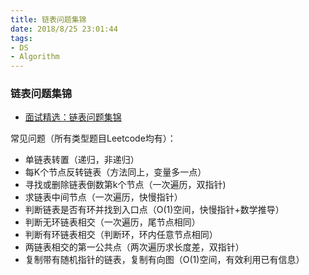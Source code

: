 ```yaml
---
title: 链表问题集锦
date: 2018/8/25 23:01:44 
tags: 
- DS
- Algorithm
---
```


### 链表问题集锦
* [面试精选：链表问题集锦](http://wuchong.me/blog/2014/03/25/interview-link-questions/)

常见问题（所有类型题目Leetcode均有）：
* 单链表转置（递归，非递归）
* 每K个节点反转链表（方法同上，变量多一点）
* 寻找或删除链表倒数第k个节点（一次遍历，双指针)
* 求链表中间节点（一次遍历，快慢指针）
* 判断链表是否有环并找到入口点（O(1)空间，快慢指针+数学推导）
* 判断无环链表相交（一次遍历，尾节点相同）
* 判断有环链表相交（判断环，环内任意节点相同）
* 两链表相交的第一公共点（两次遍历求长度差，双指针）
* 复制带有随机指针的链表，复制有向图（O(1)空间，有效利用已有信息）